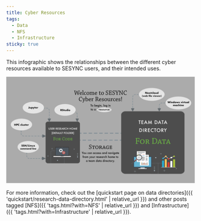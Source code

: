 ```yaml
---
title: Cyber Resources
tags:
  - Data
  - NFS
  - Infrastructure
sticky: true
---
```


This infographic shows the relationships between the different cyber resources available to SESYNC users, and their intended uses.

[![infographic](/assets/images/SESYNC-Cyber-Resources-Infographic-72dpi.png)]((/assets/images/SESYNC-Cyber-Resources-Infographic-72dpi.png))

For more information, check out the [quickstart page on data directories]({{ 'quickstart/research-data-directory.html' | relative_url }}) and other posts tagged [NFS]({{ 'tags.html?with=NFS' | relative_url }}) and [Infrastructure]({{ 'tags.html?with=Infrastructure' | relative_url }}).
